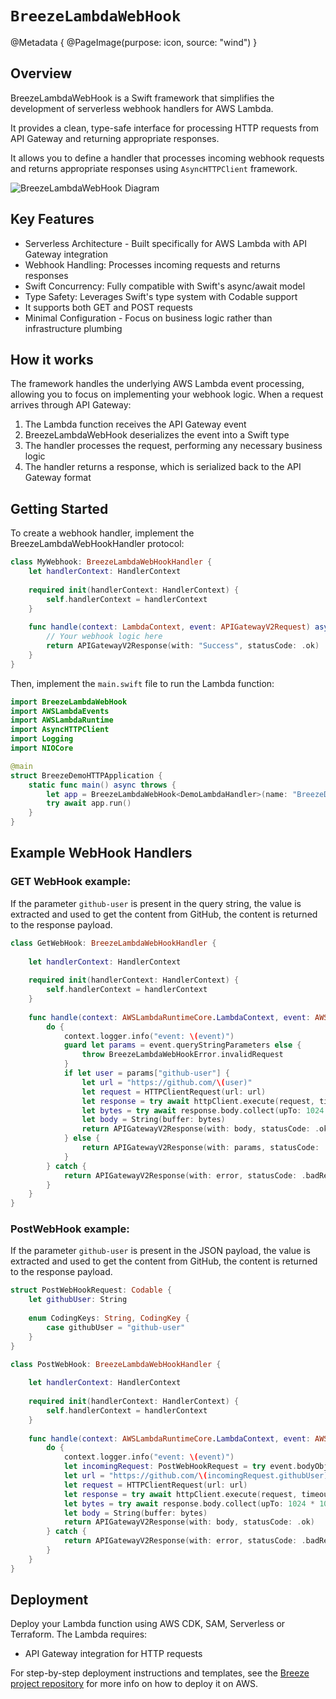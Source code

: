 # ``BreezeLambdaWebHook``

@Metadata { 
   @PageImage(purpose: icon, source: "wind")
}

## Overview

BreezeLambdaWebHook is a Swift framework that simplifies the development of serverless webhook handlers for AWS Lambda.

It provides a clean, type-safe interface for processing HTTP requests from API Gateway and returning appropriate responses.

It allows you to define a handler that processes incoming webhook requests and returns appropriate responses using `AsyncHTTPClient` framework.

![BreezeLambdaWebHook Diagram](webhook)

## Key Features

- Serverless Architecture - Built specifically for AWS Lambda with API Gateway integration
- Webhook Handling: Processes incoming requests and returns responses
- Swift Concurrency: Fully compatible with Swift's async/await model
- Type Safety: Leverages Swift's type system with Codable support
- It supports both GET and POST requests
- Minimal Configuration - Focus on business logic rather than infrastructure plumbing

## How it works

The framework handles the underlying AWS Lambda event processing, allowing you to focus on implementing your webhook logic. When a request arrives through API Gateway:

1. The Lambda function receives the API Gateway event
2. BreezeLambdaWebHook deserializes the event into a Swift type
3. The handler processes the request, performing any necessary business logic
4. The handler returns a response, which is serialized back to the API Gateway format

## Getting Started
 
To create a webhook handler, implement the BreezeLambdaWebHookHandler protocol:

```swift
class MyWebhook: BreezeLambdaWebHookHandler {
    let handlerContext: HandlerContext
    
    required init(handlerContext: HandlerContext) {
        self.handlerContext = handlerContext
    }
    
    func handle(context: LambdaContext, event: APIGatewayV2Request) async -> APIGatewayV2Response {
        // Your webhook logic here
        return APIGatewayV2Response(with: "Success", statusCode: .ok)
    }
}
```

Then, implement the `main.swift` file to run the Lambda function:
```swift
import BreezeLambdaWebHook
import AWSLambdaEvents
import AWSLambdaRuntime
import AsyncHTTPClient
import Logging
import NIOCore

@main
struct BreezeDemoHTTPApplication {
    static func main() async throws {
        let app = BreezeLambdaWebHook<DemoLambdaHandler>(name: "BreezeDemoHTTPApplication")
        try await app.run()
    }
}
```

## Example WebHook Handlers

### GET WebHook example:

If the parameter `github-user` is present in the query string, the value is extracted and used to get the content from GitHub, the content is returned to the response payload.

```swift
class GetWebHook: BreezeLambdaWebHookHandler {
    
    let handlerContext: HandlerContext
    
    required init(handlerContext: HandlerContext) {
        self.handlerContext = handlerContext
    }
    
    func handle(context: AWSLambdaRuntimeCore.LambdaContext, event: AWSLambdaEvents.APIGatewayV2Request) async -> AWSLambdaEvents.APIGatewayV2Response {
        do {
            context.logger.info("event: \(event)")
            guard let params = event.queryStringParameters else {
                throw BreezeLambdaWebHookError.invalidRequest
            }
            if let user = params["github-user"] {
                let url = "https://github.com/\(user)"
                let request = HTTPClientRequest(url: url)
                let response = try await httpClient.execute(request, timeout: .seconds(3))
                let bytes = try await response.body.collect(upTo: 1024 * 1024) // 1 MB Buffer
                let body = String(buffer: bytes)
                return APIGatewayV2Response(with: body, statusCode: .ok)
            } else {
                return APIGatewayV2Response(with: params, statusCode: .ok)
            }
        } catch {
            return APIGatewayV2Response(with: error, statusCode: .badRequest)
        }
    }
}
```

### PostWebHook example:

If the parameter `github-user` is present in the JSON payload, the value is extracted and used to get the content from GitHub, the content is returned to the response payload.

```swift
struct PostWebHookRequest: Codable {
    let githubUser: String
    
    enum CodingKeys: String, CodingKey {
        case githubUser = "github-user"
    }
}

class PostWebHook: BreezeLambdaWebHookHandler {
    
    let handlerContext: HandlerContext
    
    required init(handlerContext: HandlerContext) {
        self.handlerContext = handlerContext
    }
    
    func handle(context: AWSLambdaRuntimeCore.LambdaContext, event: AWSLambdaEvents.APIGatewayV2Request) async -> AWSLambdaEvents.APIGatewayV2Response {
        do {
            context.logger.info("event: \(event)")
            let incomingRequest: PostWebHookRequest = try event.bodyObject()
            let url = "https://github.com/\(incomingRequest.githubUser)"
            let request = HTTPClientRequest(url: url)
            let response = try await httpClient.execute(request, timeout: .seconds(3))
            let bytes = try await response.body.collect(upTo: 1024 * 1024) // 1 MB Buffer
            let body = String(buffer: bytes)
            return APIGatewayV2Response(with: body, statusCode: .ok)
        } catch {
            return APIGatewayV2Response(with: error, statusCode: .badRequest)
        }
    }
}
```

## Deployment

Deploy your Lambda function using AWS CDK, SAM, Serverless or Terraform. The Lambda requires:

- API Gateway integration for HTTP requests

For step-by-step deployment instructions and templates, see the [Breeze project repository](https://github.com/swift-serverless/Breeze) for more info on how to deploy it on AWS.


